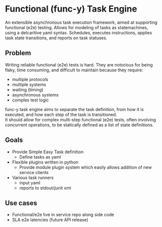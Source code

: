 # Functional (func-y) Task Engine

An extensible asynchronous task execution framework, aimed at supporting functional (e2e) testing.
Allows for modeling of tasks as statemachines, using a delcaritive yaml syntax.
Schedules, executes instructions, applies task state transitions, and reports on task statuses.

## Problem
Writing reliable functional (e2e) tests is hard.  They are notorious for being flaky, time consuming, and difficult 
to maintain because they require:

- multiple protocols
- multiple systems
- waiting (timing)
- asynchronous systems
- complex test logic

func-y task engine aims to separate the task definition, from how it is executed, and how each step of the task is transitioned.  
It should allow for complex multi-step functional (e2e) tests, often involving concurrent operations, to be statically 
defined as a list of state definitions.

## Goals
- Provide Simple Easy Task definition
    - Define tasks as yaml
- Flexible plugins written in python
    - Provide module plugin system which easily allows addition of new service clients
- Various task runners
    - input yaml
    - reports to stdout/junit xml

## Use cases
- Functional/e2e live in service repo along side code
- SLA e2e latencies (future API release)
